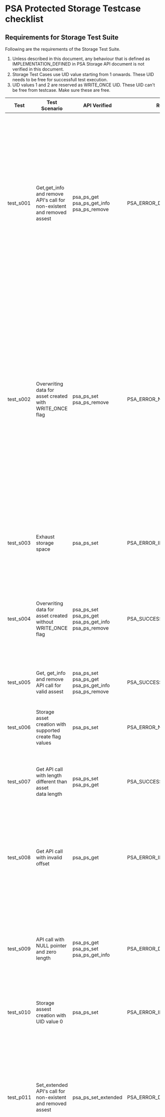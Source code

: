 # PSA Protected Storage Testcase checklist

## Requirements for Storage Test Suite

Following are the requirements of the Storage Test Suite. <br />

1. Unless described in this document, any behaviour that is defined as IMPLEMENTATION_DEFINED in PSA Storage API document is not verified in this document. <br />
2. Storage Test Cases use UID value starting from 1 onwards. These UID needs to be free for successfull test execution.<br />
3. UID values 1 and 2 are reserved as WRITE_ONCE UID. These UID can't be free from testcase. Make sure these are free.<br />

| Test      | Test Scenario                         | API Verified   | Return Value            | Test Algorithm      | UID Usage              |
|-----------|---------------------------------------|----------------|-------------------------|---------------------|------------------------|
| test_s001 | Get,get_info and remove API's call for <br /> non-existent and removed assest | psa_ps_get<br />psa_ps_get_info <br />psa_ps_remove<br />                | PSA_ERROR_DOES_NOT_EXIST       | 1. Call get API with UID for which no UID/Data pair is created<br />2. Call get_info API for which no UID/Data pair is created<br />3. Call remove API for which no UID/Data pair is created<br />4. Set valid  UID/Data pair with uid1<br />5. Set one more set of UID/Data pair, with different uid, than previous<br />6. Remove the uid of step 4.<br />7. Call get API for  removed UID/data pair<br />8. Call get_info API for  removed UID/Data pair<br />9. Call remove API for  removed UID/Data pair<br />10. Set valid UID/Data pair<br />11. Call get API for different uid , then created<br />12. Call get_info API for different uid, then created<br />13. Call remove API for different uid, then created<br />14. Remove the created UID/Data pair.<br />15. Remove the stray uid.<br />                                                                                                         | UID value used are 5,6,7                                                                                                                     |
| test_s002 | Overwriting data for asset created with<br /> WRITE_ONCE flag                 | psa_ps_set<br />psa_ps_remove<br />                                      | PSA_ERROR_NOT_PERMITTED        | 1. Set valid UID/data value pair , with create flag value none.<br />2. Call get and get_info API to validate the data, attributes associated with data<br />3. Call set API again with same uid and create flag  PSA_PS_WRITE_ONCE_FLAG<br />4. Call get and get_info API to validate the data, attributes associated with data<br /> is not changed after second set operation<br />5. try to remove the UID/data pair.<br />6. Create new UID/data value pair, with create flag PSA_PS_WRITE_ONCE_FLAG<br />7. Try to remove the created UID.<br />8. Call get and get_info API to validate the data, attributes associated with data<br />9. Again call SET with same UID , create flag PSA_PS_WRITE_ONCE_FLAG but <br />different data length<br />10. Try to remove the UID, PSA_ITS_ERROR_WRITE_ONCE error should be returned<br />11. Call get and get_info API to validate the data, attributes associated with data<br /> | UID value used are 1 and 2                                                                                                                                                                     |
| test_s003 | Exhaust storage space                                                         | psa_ps_set<br />                                                         | PSA_ERROR_INSUFFICIENT_STORAGE | 1. Create UID/data pairs, with data_len of PLATFORM_MAX_UID_SIZE bytes. Do this with incrementing<br /> uid values till we have INSUFFICENT_SPACE.<br />2. Remove all the UID/data pairs created.<br />3. Repeat the steps once more, to check all previous uid are removed successfully<br />                                                                                                                                                                                                                                                                                                                                                                                                                                                                                                                                                                                                                                                                        | UID value starts from 5 and keep on incrementing till all space is exhausted                                                                                                                    |
| test_s004 | Overwriting data for asset created without WRITE_ONCE flag                    | psa_ps_set<br />psa_ps_get<br />psa_ps_get_info<br />psa_ps_remove<br /> | PSA_SUCCESS                    | 1. Set a valid uid/data pair<br />2. Validate the data using get api<br />3. Change the data length to half of previous.<br />4. Call GET api with original data length , expect the success result and the read buffer to match for half of original length <br />5. Call REMOVE api to delete the UID/data pair<br />                                                                                                                                                                                                                                                                                                                                                                                                                                                                                      | UID value used is 5                                                                                                                                                                            |
| test_s005 | Get, get_info and remove API call for valid assest                            | psa_ps_set<br />psa_ps_get<br />psa_ps_get_info<br />psa_ps_remove<br /> | PSA_SUCCESS                    | 1. Set valid UID/data pair with varying uid and data_len <br />2. Call GET api and validate the set data<br />3. Call GET info api and validate the data attributes<br />4. Call REMOVE api to delete the UID/data pair<br />                                                                                                                                                                                                                                                                                                                                                                                                                                                                                                                                                                                                                                                                                      | UID value used are 4                                                                                                                           |
| test_s006 | Storage asset creation with supported create flag values                      | psa_ps_set<br />                                                         | PSA_ERROR_NOT_SUPPORTED        | 1. Call the SET API with available create flag values <br />2. Call GET_INFO api and validate the flag value<br />3. Remove the uid/data pair<br />                                                                                                                                                                                                                                                                                                                                                                                                                                                                                                                                                                                                                                                                                                                                                       | UID value used is 5                                                                                                                          |
| test_s007 | Get API call with length different than asset <br /> data length              | psa_ps_set<br /> psa_ps_get <br />                                       | PSA_SUCCESS                    | 1. Create valid uid/data pair. <br />2. Increase the length of storage.<br />3. Try to access the old length using get api.<br />4. Try to access with valid length less than stored size.<br />5. Decrease the length of storage.<br />6. Try to access the old length.<br />7. Remove the uid<br />                                                                                                                                                                                                                                                                                                                                                                                                                                                                                                                                           | UID value used is 5                                                                                                                       |
| test_s008 | Get API call with invalid offset                                              | psa_ps_get<br />                                                         | PSA_ERROR_INVALID_ARGUMENT     | 1. Set valid UID/data pair<br />2. Call GET api with valid offset and offset + data_len equal to stored data size.<br />3. Call GET api with valid offset and offset + data_len less than stored data size.<br />4. Call get api with invalid offset.<br />5. Call get api with zero offset , but data len greater than data size.<br />6. Remove the uid.<br />                                                                                                                                                                                                                                                                                                                                                                                                                                                                                                                                                  | UID value used is  5 |
| test_s009 | API call with NULL pointer and zero length                                    | psa_ps_get<br />psa_ps_set<br />psa_ps_get_info<br />                    | PSA_ERROR_DOES_NOT_EXIST       | 1. Call the SET API with NULL pointer and data_len zero <br />2. Validate using get_info api storage should be present.<br />3. Call get API with NULL pointer.<br />4. Remove the UID.<br />5. Call get_info API to validate storage is removed.<br />6. Set storage entity with valid write_buffer , but length zero.<br />7. Call get_info API to validate storage attributes.<br />8. Call get_info api with NULL pointer and valid uid.<br />9. Remove the uid<br />                                                                                                                                                                                                                                                                                                                                                                                                                                                                                                                                                    | UID value used is 5 <br />                                                                                                                                                                     |
| test_s010 | Storage assest creation with UID value 0                                      | psa_ps_set<br />                                                         | PSA_ERROR_INVALID_ARGUMENT     | 1. Call the SET API with UID value 0.<br />2. Check that storage creation fails.<br /> | UID value used is 0 <br />
| test_p011 | Set_extended API's call for <br /> non-existent and removed assest            | psa_ps_set_extended<br />                                                                                | PSA_ERROR_DOES_NOT_EXIST         | Below Steps will be run only if optional API are not supported.<br />1. Call the SET Extended API when no uid present.<br />2. Create a valid storage using set. <br /> 3. Call create api with different length for existing uid.<br /> 4. Call create api to set WRITE_ONCE flag.<br /> 5. Validate data attributes are maintained.<br />6. Remove the uid.<br /> 7. Create valid storage using create api.<br /> 8. Try to change length using create api.<br /> 9. Validate storage is empty.<br /> 10. Again call create api with original parameters.<br />11. Remove the uid.<br /> 12. Check no duplicate entry present.<br />                                                                                                                                                                                                                                                                                                                                                                                                                                                                                                                                                   | UID value used is 5 <br />                                                                                                                                                                     |
| test_p012 | Set_extended API's call <br /> with invalid offset                            | psa_ps_set_extended<br />                                                                                | PSA_ERROR_INVALID_ARGUMENT       | Below Steps will be run only if optional API are not supported.<br />1. Create a valid storage using set.<br /> 2. Set data on first half of buffer.<br /> 3. Try to set data at incorrect offset +length. <br /> 4. Try to set data at incorrect offset.<br />5. Try to set at correct offset but zero length buffer.<br />6. Try to set data at incorrect length and valid offset.<br /> 7. Overwrite the storage using set api.<br /> 8. Validate data is correctly written.<br \> 9. Call set_extended with NULL write buffer.<br /> 10. Overwrite storage using set_extended api.<br /> 11. Remove the uid.<br />                                                                                                                                                                                                                                                                                                                                                                                                                                                                                                                                                   | UID value used is 6 <br />
| test_p013 | Create and set_extended API call for valid assest                             | psa_ps_set_extended<br /> psa_ps_create                                                                  | PSA_SUCCESS                      | Below Steps will be run only if optional API are not supported.<br />1.  Create Storage of zero length using create.<br />2. Try to set some data in the storage created.<br />3. Validate the storage attributes.<br /> 4. Remove the storage.<br /> 5. Create a valid storage with non-zero length.<br /> 6. Set data in the buffer.<br /> 7. Validate the data attributes.<br /> 8. Overwrite data using set api.<br /> 9. Validate the data.<br /> 10. Call create api for existing uid with same parameters.<br /> 11. Remove the uid.<br /> 12. Check with set_extended no duplicate uid exists.<br />                                                                                                                                                                                                                                                                                                                                                                                                                                                                                                                                                                                                                                                                                                                                                                                                                          | UID value used is 4
| test_p014 | Create and set_extended API call<br /> when API's not supported               | psa_ps_create<br />psa_ps_set_extended<br />                                                             | PSA_ERROR_NOT_SUPPORTED          | Below Steps will be run only if optional API are not supported.<br />1. Create API call should fail.<br />2. Check the UID should not exist.<br /> 3. Create storage using set API.<br /> 4. Try to partially write using set_extended API.<br /> 5. Validate data is not modified.<br /> 6. Remove the uid.<br />                                                                                                                                                                                                                                                                                                                                                                                                                                                                                                                                                                                                                                                                                                                                                                                                                          | UID value used is 5
| test_p015 | Create API call with<br /> WRITE_ONCE flag                                    | psa_ps_create<br />                                                                                      | PSA_ERROR_NOT_SUPPORTED          | Below Step will be run only if optional API are supported.<br />1. Create API call with WRITE_ONCE flag should fail.<br />                                                                                                                                                                                                                                                                                                                                                                                                                                                                                                                                                                                                                                                                                                                                                                                                                          | UID value used is 5 <br />
| test_p016 | Create API call for capacity check                                            | psa_ps_create<br /> psa_ps_set<br /> psa_ps_get_info<br /> psa_ps_set_extended<br /> psa_ps_remove<br /> | PSA_ERROR_ALREADY_EXISTS<br /> PSA_ERROR_STORAGE_FAILURE | Below Steps will be run only if optional API are supported.<br /> 1. Create storage with valid UID and capacity using create<br /> 2. Check create for existing UID fails<br /> 3. Check the attributes of storage are unchanged<br /> 4. Override the storage using SET API<br /> 5. Check the attributes of storage are changed<br /> 6. Accessing old capacity with set_extended API fails<br /> 7. Remove the storage<br /> 8. Create new storage with valid UID/data pair using set API<br /> 9. Check create API for existing UID fails<br /> 10. Remove the storage | UID value used is 5                                                                                                                                                           <br />
| test_p017 | Partial write check with set extended API                                     | psa_ps_create<br /> psa_ps_set_extended<br /> psa_ps_get_info<br /> psa_ps_remove<br />                  | PSA_ERROR_STORAGE_FAILURE                                | Below Steps will be run only if optional API are supported.<br /> 1. Create storage with valid UID and capacity using create<br /> 2. Set partial data using set extended API<br /> 3. Check set extended API fails for data with gaps<br /> 4. Set full length data using set extended API<br /> 5. Check the valid attributes of storage<br /> 6. Remove the storage<br /> | UID value used is 5 <br />
| NA        | Fatal error <br />                                                            | NA                                                                                                       | PSA_ERROR_STORAGE_FAILURE                                | 1. The failure cause will depend on the underlying <br /> platform and vary for each implementation.<br /> It is skipped in current suite  <br /> | NA <br /> |
| NA        | Data Corruption  <br />                                                       | NA                                                                                                       | PSA_ERROR_DATA_CORRUPT                                   | 1. The failure cause will depend on the underlying <br /> platform and vary for each implementation.<br /> It is skipped in current suite  <br /> | NA <br /> |
| NA        | Invalid Signature <br />                                                      | NA                                                                                                       | PSA_ERROR_INVALID_SIGNATURE                              | 1. The failure cause will depend on the underlying <br /> platform and vary for each implementation.<br /> It is skipped in current suite  <br /> | NA <br /> |

## License
Arm PSA test suite is distributed under Apache v2.0 License.

--------------

*Copyright (c) 2019-2020, Arm Limited and Contributors. All rights reserved.*
